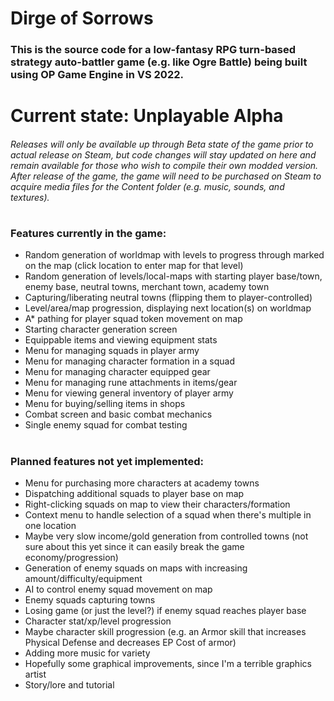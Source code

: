 # Dirge of Sorrows
### This is the source code for a low-fantasy RPG turn-based strategy auto-battler game (e.g. like Ogre Battle) being built using OP Game Engine in VS 2022.
#
# Current state: Unplayable Alpha
###### Releases will only be available up through Beta state of the game prior to actual release on Steam, but code changes will stay updated on here and remain available for those who wish to compile their own modded version. After release of the game, the game will need to be purchased on Steam to acquire media files for the Content folder (e.g. music, sounds, and textures).
# 
### Features currently in the game:
- Random generation of worldmap with levels to progress through marked on the map (click location to enter map for that level)
- Random generation of levels/local-maps with starting player base/town, enemy base, neutral towns, merchant town, academy town
- Capturing/liberating neutral towns (flipping them to player-controlled)
- Level/area/map progression, displaying next location(s) on worldmap
- A* pathing for player squad token movement on map
- Starting character generation screen
- Equippable items and viewing equipment stats
- Menu for managing squads in player army
- Menu for managing character formation in a squad
- Menu for managing character equipped gear
- Menu for managing rune attachments in items/gear
- Menu for viewing general inventory of player army
- Menu for buying/selling items in shops
- Combat screen and basic combat mechanics
- Single enemy squad for combat testing
#
### Planned features not yet implemented:
- Menu for purchasing more characters at academy towns
- Dispatching additional squads to player base on map
- Right-clicking squads on map to view their characters/formation
- Context menu to handle selection of a squad when there's multiple in one location
- Maybe very slow income/gold generation from controlled towns (not sure about this yet since it can easily break the game economy/progression)
- Generation of enemy squads on maps with increasing amount/difficulty/equipment
- AI to control enemy squad movement on map
- Enemy squads capturing towns
- Losing game (or just the level?) if enemy squad reaches player base
- Character stat/xp/level progression
- Maybe character skill progression (e.g. an Armor skill that increases Physical Defense and decreases EP Cost of armor)
- Adding more music for variety
- Hopefully some graphical improvements, since I'm a terrible graphics artist
- Story/lore and tutorial
